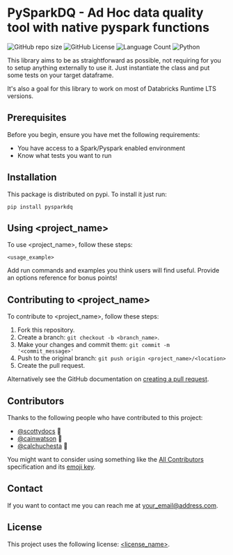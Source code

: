 # PySparkDQ - Ad Hoc data quality tool with native pyspark functions

<!--- These are examples. See https://shields.io for others or to customize this set of shields. You might want to include dependencies, project status and licence info here --->
![GitHub repo size](https://img.shields.io/github/repo-size/alexdemag/pysparkdq)
![GitHub License](https://img.shields.io/github/license/alexdemag/pysparkdq)
![Language Count](https://img.shields.io/github/languages/count/alexdemag/pysparkdq)
![Python](https://img.shields.io/badge/python-3.9-red.svg)

This library aims to be as straightforward as possible, not requiring for you to setup anything externally to use it. Just instantiate the class and put some tests on your target dataframe.

It's also a goal for this library to work on most of Databricks Runtime LTS versions. 

## Prerequisites

Before you begin, ensure you have met the following requirements:
<!--- These are just example requirements. Add, duplicate or remove as required --->
* You have access to a Spark/Pyspark enabled environment
* Know what tests you want to run

## Installation

This package is distributed on pypi. To install it just run:


```
pip install pysparkdq
```

## Using <project_name>

To use <project_name>, follow these steps:

```
<usage_example>
```

Add run commands and examples you think users will find useful. Provide an options reference for bonus points!

## Contributing to <project_name>
<!--- If your README is long or you have some specific process or steps you want contributors to follow, consider creating a separate CONTRIBUTING.md file--->
To contribute to <project_name>, follow these steps:

1. Fork this repository.
2. Create a branch: `git checkout -b <branch_name>`.
3. Make your changes and commit them: `git commit -m '<commit_message>'`
4. Push to the original branch: `git push origin <project_name>/<location>`
5. Create the pull request.

Alternatively see the GitHub documentation on [creating a pull request](https://help.github.com/en/github/collaborating-with-issues-and-pull-requests/creating-a-pull-request).

## Contributors

Thanks to the following people who have contributed to this project:

* [@scottydocs](https://github.com/scottydocs) 📖
* [@cainwatson](https://github.com/cainwatson) 🐛
* [@calchuchesta](https://github.com/calchuchesta) 🐛

You might want to consider using something like the [All Contributors](https://github.com/all-contributors/all-contributors) specification and its [emoji key](https://allcontributors.org/docs/en/emoji-key).

## Contact

If you want to contact me you can reach me at <your_email@address.com>.

## License
<!--- If you're not sure which open license to use see https://choosealicense.com/--->

This project uses the following license: [<license_name>](<link>).